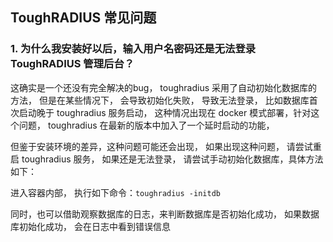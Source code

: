 ## ToughRADIUS 常见问题

### 1. 为什么我安装好以后，输入用户名密码还是无法登录 ToughRADIUS 管理后台？

这确实是一个还没有完全解决的bug， toughradius 采用了自动初始化数据库的方法， 但是在某些情况下， 会导致初始化失败， 导致无法登录，
比如数据库首次启动晚于 toughradius 服务启动， 这种情况出现在 docker 模式部署，针对这个问题， toughradius 在最新的版本中加入了一个延时启动的功能，

但鉴于安装环境的差异，这种问题可能还会出现， 如果出现这种问题， 请尝试重启 toughradius 服务， 如果还是无法登录， 请尝试手动初始化数据库，具体方法如下：

进入容器内部， 执行如下命令：`toughradius -initdb`

同时，也可以借助观察数据库的日志，来判断数据库是否初始化成功， 如果数据库初始化成功， 会在日志中看到错误信息

